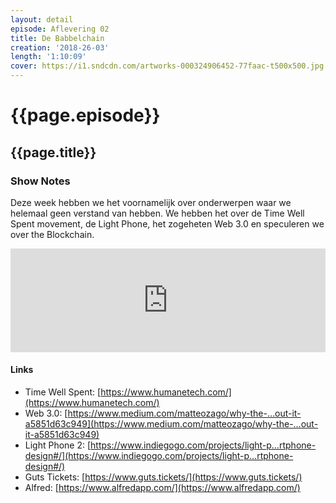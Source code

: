 ```yaml
---
layout: detail
episode: Aflevering 02
title: De Babbelchain
creation: '2018-26-03'
length: '1:10:09'
cover: https://i1.sndcdn.com/artworks-000324906452-77faac-t500x500.jpg
---
```



# {{page.episode}}

## {{page.title}}

### Show Notes
Deze week hebben we het voornamelijk over onderwerpen waar we helemaal geen verstand van hebben. We hebben het over de Time Well Spent movement, de Light Phone, het zogeheten Web 3.0 en speculeren we over the Blockchain.

<iframe width="100%" height="166" scrolling="no" frameborder="no" allow="autoplay" src="https://w.soundcloud.com/player/?url=https%3A//api.soundcloud.com/tracks/420041536&color=%235f5cb5&auto_play=false&hide_related=false&show_comments=true&show_user=true&show_reposts=false&show_teaser=true"></iframe>

#### Links
* Time Well Spent: [https://www.humanetech.com/](https://www.humanetech.com/)
* Web 3.0: [https://www.medium.com/matteozago/why-the-…out-it-a5851d63c949](https://www.medium.com/matteozago/why-the-…out-it-a5851d63c949)
* Light Phone 2: [https://www.indiegogo.com/projects/light-p…rtphone-design#/](https://www.indiegogo.com/projects/light-p…rtphone-design#/)
* Guts Tickets: [https://www.guts.tickets/](https://www.guts.tickets/)
* Alfred: [https://www.alfredapp.com/](https://www.alfredapp.com/)
